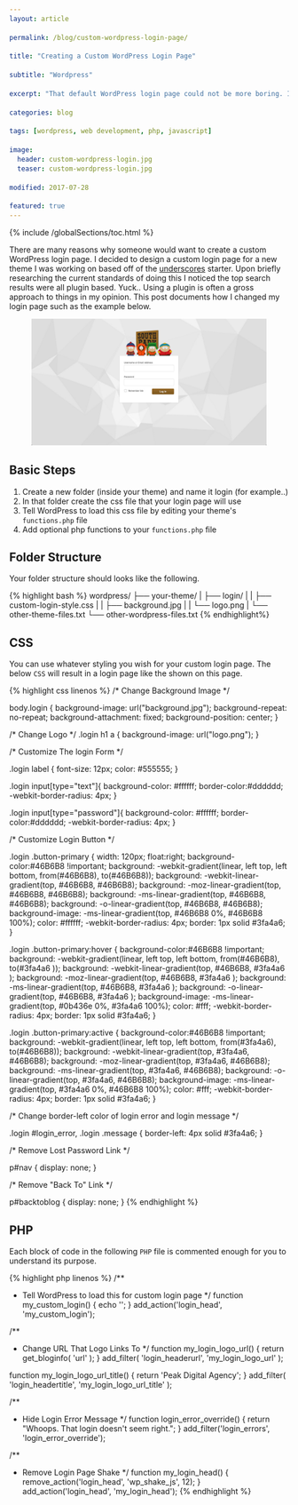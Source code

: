 ```yaml
---
layout: article

permalink: /blog/custom-wordpress-login-page/

title: "Creating a Custom WordPress Login Page"

subtitle: "Wordpress"

excerpt: "That default WordPress login page could not be more boring. In fact, if you were to deliver a custom wordpress site to a client that still has that default login page then I consider that project unfinished. This is true especially due to the fact that this is extremely easy."

categories: blog

tags: [wordpress, web development, php, javascript]

image:
  header: custom-wordpress-login.jpg
  teaser: custom-wordpress-login.jpg

modified: 2017-07-28

featured: true
---
```


{% include /globalSections/toc.html %}

There are many reasons why someone would want to create a custom WordPress login page. I decided to design a custom login page for a new theme I was working on based off of the <a href="http://underscores.me/">underscores</a> starter. Upon briefly researching the current standards of doing this I noticed the top search results were all plugin based. Yuck.. Using a plugin is often a gross approach to things in my opinion. This post documents how I changed my login page such as the example below.

<figure class="full">
	<a href="/assets/images/post-custom-wordpress-login/customWordpressLogin.jpg" title="Custom Wordpress Login"><img src="/assets/images/post-custom-wordpress-login/customWordpressLogin.jpg" alt="Custom Wordpress Login" /></a>
</figure>

## Basic Steps

1. Create a new folder (inside your theme) and name it login (for example..)
2. In that folder create the css file that your login page will use
3. Tell WordPress to load this css file by editing your theme's `functions.php` file
4. Add optional php functions to your `functions.php` file

## Folder Structure

Your folder structure should looks like the following.

{% highlight bash %}
    wordpress/
    ├── your-theme/
    |   ├── login/
    |   |   ├── custom-login-style.css
    |   |   ├── background.jpg
    |   |   └── logo.png
    |   └── other-theme-files.txt
    └── other-wordpress-files.txt
{% endhighlight%}

## CSS

You can use whatever styling you wish for your custom login page. The below `CSS` will result in a login page like the shown on this page.

{% highlight css linenos %}
/* Change Background Image */

body.login {
  background-image: url("background.jpg");
  background-repeat: no-repeat;
  background-attachment: fixed;
  background-position: center;
}

/* Change Logo */
.login h1 a {
  background-image: url("logo.png");
}

/* Customize The login Form */

.login label {
  font-size: 12px;
  color: #555555;
}

.login input[type="text"]{
  background-color: #ffffff;
  border-color:#dddddd;
  -webkit-border-radius: 4px;
}

.login input[type="password"]{
  background-color: #ffffff;
  border-color:#dddddd;
  -webkit-border-radius: 4px;
}

/* Customize Login Button */

.login .button-primary {
  width: 120px;
  float:right;
  background-color:#46B6B8 !important;
  background: -webkit-gradient(linear, left top, left bottom, from(#46B6B8), to(#46B6B8));
  background: -webkit-linear-gradient(top, #46B6B8, #46B6B8);
  background: -moz-linear-gradient(top, #46B6B8, #46B6B8);
  background: -ms-linear-gradient(top, #46B6B8, #46B6B8);
  background: -o-linear-gradient(top, #46B6B8, #46B6B8);
  background-image: -ms-linear-gradient(top, #46B6B8 0%, #46B6B8 100%);
  color: #ffffff;
  -webkit-border-radius: 4px;
  border: 1px solid #3fa4a6;
}

.login .button-primary:hover {
  background-color:#46B6B8 !important;
  background: -webkit-gradient(linear, left top, left bottom, from(#46B6B8), to(#3fa4a6 ));
  background: -webkit-linear-gradient(top, #46B6B8, #3fa4a6 );
  background: -moz-linear-gradient(top, #46B6B8, #3fa4a6 );
  background: -ms-linear-gradient(top, #46B6B8, #3fa4a6 );
  background: -o-linear-gradient(top, #46B6B8, #3fa4a6 );
  background-image: -ms-linear-gradient(top, #0b436e 0%, #3fa4a6 100%);
  color: #fff;
  -webkit-border-radius: 4px;
  border: 1px solid #3fa4a6;
}

.login .button-primary:active {
  background-color:#46B6B8 !important;
  background: -webkit-gradient(linear, left top, left bottom, from(#3fa4a6), to(#46B6B8));
  background: -webkit-linear-gradient(top, #3fa4a6, #46B6B8);
  background: -moz-linear-gradient(top, #3fa4a6, #46B6B8);
  background: -ms-linear-gradient(top, #3fa4a6, #46B6B8);
  background: -o-linear-gradient(top, #3fa4a6, #46B6B8);
  background-image: -ms-linear-gradient(top, #3fa4a6 0%, #46B6B8 100%);
  color: #fff;
  -webkit-border-radius: 4px;
  border: 1px solid #3fa4a6;
}

/* Change border-left color of login error and login message */

.login #login_error, .login .message {
  border-left: 4px solid #3fa4a6;
}

/* Remove Lost Password Link */

p#nav {
  display: none;
}

/* Remove "Back To" Link */


p#backtoblog {
  display: none;
}
{% endhighlight %}

## PHP

Each block of code in the following `PHP` file is commented enough for you to understand its purpose.

{% highlight php linenos %}
/**
 * Tell WordPress to load this for custom login page
 */
function my_custom_login() {
  echo '<link rel="stylesheet" type="text/css" href="' . get_bloginfo('stylesheet_directory') . '/login/custom-login-styles.css" />';
}
add_action('login_head', 'my_custom_login');

/**
 * Change URL That Logo Links To
 */
function my_login_logo_url() {
  return get_bloginfo( 'url' );
}
add_filter( 'login_headerurl', 'my_login_logo_url' );

function my_login_logo_url_title() {
  return 'Peak Digital Agency';
}
add_filter( 'login_headertitle', 'my_login_logo_url_title' );

/**
 * Hide Login Error Message
 */
function login_error_override()
{
    return "Whoops. That login doesn't seem right.";
}
add_filter('login_errors', 'login_error_override');

/**
 * Remove Login Page Shake
 */
function my_login_head() {
  remove_action('login_head', 'wp_shake_js', 12);
}
add_action('login_head', 'my_login_head');
{% endhighlight %}